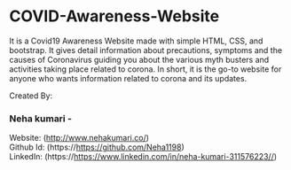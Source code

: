 # COVID-Awareness-Website
It is a Covid19 Awareness Website made with simple HTML, CSS, and bootstrap.
It gives detail information about precautions, symptoms and the causes of Coronavirus guiding you about the various myth busters 
and activities taking place related to corona.
In short, it is the go-to website for anyone who wants information related to corona and its updates.

Created By:

### Neha kumari -
Website: (http://www.nehakumari.co/)\
Github Id: (https://https://github.com/Neha1198)\
LinkedIn: (https://https://www.linkedin.com/in/neha-kumari-311576223//)
